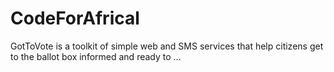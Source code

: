 # CodeForAfrical
GotToVote is a toolkit of simple web and SMS services that help citizens get to the ballot box informed and ready to …
